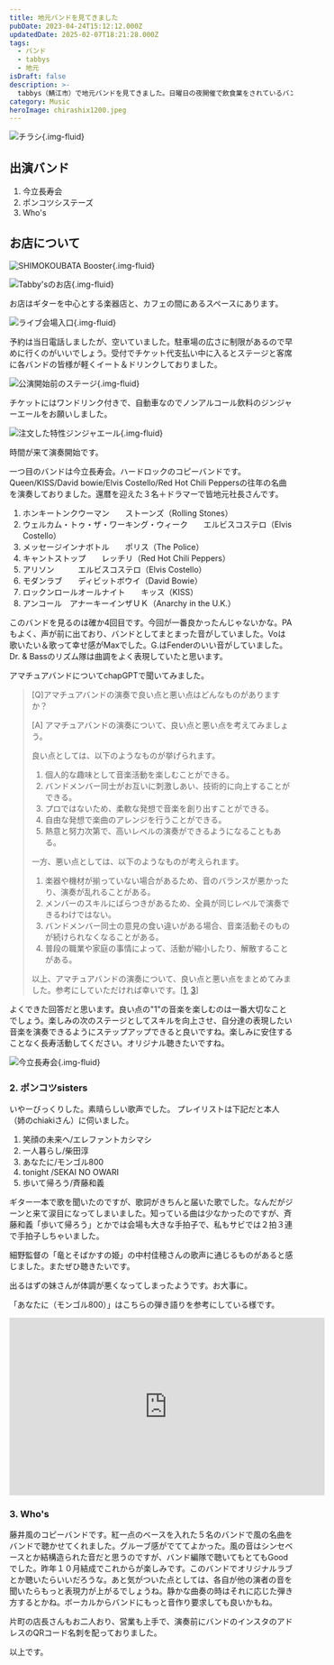 ```yaml
---
title: 地元バンドを見てきました
pubDate: 2023-04-24T15:12:12.000Z
updatedDate: 2025-02-07T18:21:28.000Z
tags:
  - バンド
  - tabbys
  - 地元
isDraft: false
description: >-
  tabbys（鯖江市）で地元バンドを見てきました。日曜日の夜開催で飲食業をされているバンドも出演しやすいようです。バンドは３つで往年のハードロック系、多彩な楽曲をギター一本で歌う歌姫、藤井風のコピーバンドと新旧取り混ぜバラエティーの広いライブとなりました。音響施設もいいのでしょう、歌声がしっかり聞きとれて歌詞も耳に入ってきました。アマチュアながら自らが楽しむだけでなく、人に聞かせて表現したい意志も感じられる楽しい時間を過ごすことができました。
category: Music
heroImage: chirashix1200.jpeg
---
```


![チラシ](https://object-storage.tyo2.conoha.io/v1/nc_2520d9a1_blog-astro-assets/blog-astro-assets/chirashix1200.jpeg){.img-fluid}



## 出演バンド

1. 今立長寿会
2. ポンコツシステーズ
3. Who's

## お店について
![SHIMOKOUBATA Booster](https://object-storage.tyo2.conoha.io/v1/nc_2520d9a1_blog-astro-assets/blog-astro-assets/35008cddx1200.jpg){.img-fluid}

![Tabby'sのお店](https://object-storage.tyo2.conoha.io/v1/nc_2520d9a1_blog-astro-assets/blog-astro-assets/IMG_5588x1200.JPG){.img-fluid}

お店はギターを中心とする楽器店と、カフェの間にあるスペースにあります。

![ライブ会場入口](https://object-storage.tyo2.conoha.io/v1/nc_2520d9a1_blog-astro-assets/blog-astro-assets/IMG_5589x1200.JPG ){.img-fluid}


予約は当日電話しましたが、空いていました。駐車場の広さに制限があるので早めに行くのがいいでしょう。受付でチケット代支払い中に入るとステージと客席に各バンドの皆様が軽くイート＆ドリンクしておりました。

![公演開始前のステージ](https://object-storage.tyo2.conoha.io/v1/nc_2520d9a1_blog-astro-assets/blog-astro-assets/IMG_5591x1200.JPG ){.img-fluid}

チケットにはワンドリンク付きで、自動車なのでノンアルコール飲料のジンジャーエールをお願いしました。

![注文した特性ジンジャエール](https://object-storage.tyo2.conoha.io/v1/nc_2520d9a1_blog-astro-assets/blog-astro-assets/IMG_5594x1200.JPG ){.img-fluid}



時間が来て演奏開始です。

一つ目のバンドは今立長寿会。ハードロックのコピーバンドです。Queen/KISS/David bowie/Elvis Costello/Red Hot Chili Peppersの往年の名曲を演奏しておりました。還暦を迎えた３名＋ドラマーで皆地元社長さんです。


1. ホンキートンクウーマン　　ストーンズ（Rolling Stones）
2. ウェルカム・トゥ・ザ・ワーキング・ウィーク　　エルビスコステロ（Elvis Costello）
3. メッセージインナボトル　　ポリス（The Police）
4. キャントストップ　　レッチリ（Red Hot Chili Peppers）
5. アリソン　　　エルビスコステロ（Elvis Costello）
6. モダンラブ　　ディビットボウイ（David Bowie）
7. ロックンロールオールナイト　　キッス（KISS）
8. アンコール　アナーキーインザＵＫ（Anarchy in the U.K.）


このバンドを見るのは確か4回目です。今回が一番良かったんじゃないかな。PAもよく、声が前に出ており、バンドとしてまとまった音がしていました。Voは歌いたい＆歌って幸せ感がMaxでした。G.はFenderのいい音がしていました。Dr. & Bassのリズム隊は曲調をよく表現していたと思います。



アマチュアバンドについてchapGPTで聞いてみました。

> [Q]アマチュアバンドの演奏で良い点と悪い点はどんなものがありますか？</br>
>
> [A] アマチュアバンドの演奏について、良い点と悪い点を考えてみましょう。
>
> 良い点としては、以下のようなものが挙げられます。
>
> 1. 個人的な趣味として音楽活動を楽しむことができる。
> 2. バンドメンバー同士がお互いに刺激しあい、技術的に向上することができる。
> 3. プロではないため、柔軟な発想で音楽を創り出すことができる。
> 4. 自由な発想で楽曲のアレンジを行うことができる。
> 5. 熱意と努力次第で、高いレベルの演奏ができるようになることもある。
>
> 一方、悪い点としては、以下のようなものが考えられます。
>
> 1. 楽器や機材が揃っていない場合があるため、音のバランスが悪かったり、演奏が乱れることがある。
> 2. メンバーのスキルにばらつきがあるため、全員が同じレベルで演奏できるわけではない。
> 3. バンドメンバー同士の意見の食い違いがある場合、音楽活動そのものが続けられなくなることがある。
> 4. 普段の職業や家庭の事情によって、活動が縮小したり、解散することがある。
>
> 以上、アマチュアバンドの演奏について、良い点と悪い点をまとめてみました。参考にしていただければ幸いです。[[1](https://taka-music.com/バンド初心者、アマチュアバンドが初めてのライ/), [3](https://ninoya.co.jp/ninoya_log/nomos/10177)]



よくできた回答だと思います。良い点の"1"の音楽を楽しむのは一番大切なことでしょう。楽しみの次のステージとしてスキルを向上させ、自分達の表現したい音楽を演奏できるようにステップアップできると良いですね。楽しみに安住することなく長寿活動してください。オリジナル聴きたいですね。

![今立長寿会](https://object-storage.tyo2.conoha.io/v1/nc_2520d9a1_blog-astro-assets/blog-astro-assets/IMG_5598x1200.JPG ){.img-fluid}


### 2. ポンコツsisters

いやーびっくりした。素晴らしい歌声でした。
プレイリストは下記だと本人（姉のchiakiさん）に伺いました。

1. 笑顔の未来へ/エレファントカシマシ
2. 一人暮らし/柴田淳
3. あなたに/モンゴル800
4. tonight /SEKAI NO OWARI
5. 歩いて帰ろう/斉藤和義

ギター一本で歌を聞いたのですが、歌詞がきちんと届いた歌でした。なんだがジーンと来て涙目になってしまいました。知っている曲は少なかったのですが、斉藤和義「歩いて帰ろう」とかでは会場も大きな手拍子で、私もサビでは２拍３連で手拍子しちゃいました。

細野監督の「竜とそばかすの姫」の中村佳穂さんの歌声に通じるものがあると感じました。またぜひ聴きたいです。

出るはずの妹さんが体調が悪くなってしまったようです。お大事に。

「あなたに（モンゴル800）」はこちらの弾き語りを参考にしている様です。
<iframe width="560" height="315" src="https://www.youtube.com/embed/_1XIq-fzF40" title="YouTube video player" frameborder="0" allow="accelerometer; autoplay; clipboard-write; encrypted-media; gyroscope; picture-in-picture; web-share" allowfullscreen></iframe>

### 3. Who's

藤井風のコピーバンドです。紅一点のベースを入れた５名のバンドで風の名曲をバンドで聴かせてくれました。グルーブ感がでててよかった。風の音はシンセベースとか結構造られた音だと思うのですが、バンド編隊で聴いてもとてもGoodでした。昨年１０月結成でこれからが楽しみです。このバンドでオリジナルラブとか聴いたらいいだろうな。あと気がついた点としては、各自が他の演者の音を聞いたらもっと表現力が上がるでしょうね。静かな曲奏の時はそれに応じた弾き方するとかね。ボーカルからバンドにもっと音作り要求しても良いかもね。

片町の店長さんもお二人おり、営業も上手で、演奏前にバンドのインスタのアドレスのQRコード名刺を配っておりました。





以上です。
